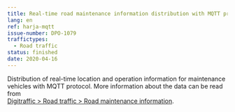```yaml
---
title: Real-time road maintenance information distribution with MQTT protocol
lang: en
ref: harja-mqtt
issue-number: DPO-1079
traffictypes:
  - Road traffic
status: finished
date: 2020-04-16
---
```


Distribution of real-time location and operation information for maintenance
vehicles with MQTT protocol. More information about the data can be read from\
[Digitraffic > Road traffic > Road maintenance information](/en/road-traffic/#road-maintenance-information).
